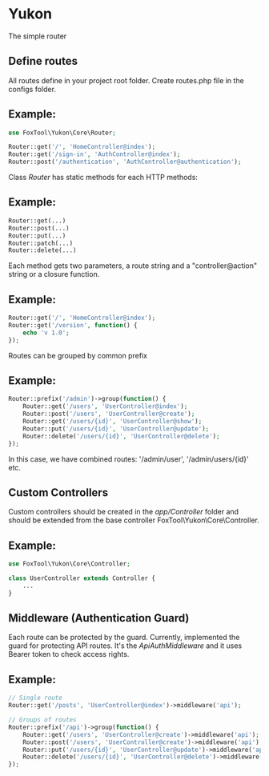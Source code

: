# Yukon
The simple router

## Define routes
All routes define in your project root folder. Create routes.php file in the configs folder.

## Example:

```php
use FoxTool\Yukon\Core\Router;

Router::get('/', 'HomeController@index');
Router::get('/sign-in', 'AuthController@index');
Router::post('/authentication', 'AuthController@authentication');
```

Class _Router_ has static methods for each HTTP methods:

## Example:

```php
Router::get(...)
Router::post(...)
Router::put(...)
Router::patch(...)
Router::delete(...)
```

Each method gets two parameters, a route string and a "controller@action" string
or a closure function.

## Example:

```php
Router::get('/', 'HomeController@index');
Router::get('/version', function() {
    echo 'v 1.0';
});
```

Routes can be grouped by common prefix

## Example:

```php
Router::prefix('/admin')->group(function() {
    Router::get('/users', 'UserController@index');
    Router::post('/users', 'UserController@create');
    Router::get('/users/{id}', 'UserController@show');
    Router::put('/users/{id}', 'UserController@update');
    Router::delete('/users/{id}', 'UserController@delete');
});
```
In this case, we have combined routes: '/admin/user', '/admin/users/{id}' etc.

## Custom Controllers
Custom controllers should be created in the _app/Controller_ folder and should be extended
from the base controller FoxTool\Yukon\Core\Controller.

## Example:

```php
use FoxTool\Yukon\Core\Controller;

class UserController extends Controller {
    ...
}
```

## Middleware (Authentication Guard)

Each route can be protected by the guard. Currently, implemented the guard for protecting
API routes. It's the _ApiAuthMiddleware_ and it uses Bearer token to check access rights.

## Example:

```php
// Single route
Router::get('/posts', 'UserController@index')->middleware('api');

// Groups of routes
Router::prefix('/api')->group(function() {
    Router::get('/users', 'UserController@create')->middleware('api');
    Router::post('/users', 'UserController@create')->middleware('api');
    Router::put('/users/{id}', 'UserController@update')->middleware('api');
    Router::delete('/users/{id}', 'UserController@delete')->middleware('api');
});
```
